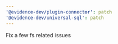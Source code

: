 ```yaml
---
'@evidence-dev/plugin-connector': patch
'@evidence-dev/universal-sql': patch
---
```


Fix a few fs related issues
